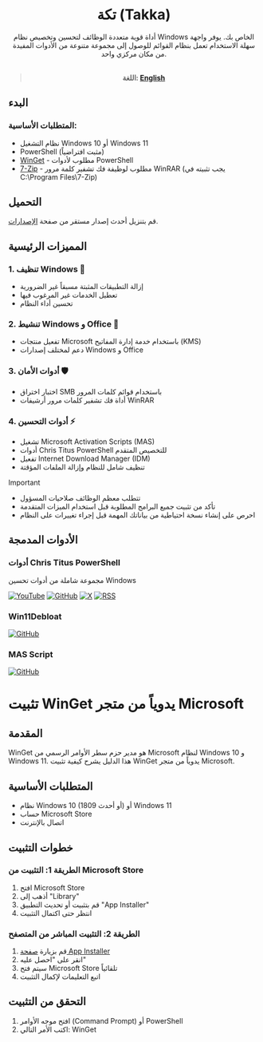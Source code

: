 <div align="center">

# تكة (Takka)

أداة قوية متعددة الوظائف لتحسين وتخصيص نظام Windows الخاص بك. يوفر واجهة سهلة الاستخدام تعمل بنظام القوائم للوصول إلى مجموعة متنوعة من الأدوات المفيدة من مكان مركزي واحد.<br/><br/>

> **اللغة: <a href="README.md">English</a>**

</div>

## البدء

### المتطلبات الأساسية:

- نظام التشغيل Windows 10 أو Windows 11
- PowerShell (مثبت افتراضياً)
- [WinGet](https://apps.microsoft.com/detail/9NBLGGH4NNS1) - مطلوب لأدوات PowerShell
- [7-Zip](https://7-zip.org/) - مطلوب لوظيفة فك تشفير كلمة مرور WinRAR (يجب تثبيته في C:\Program Files\7-Zip)

## التحميل

قم بتنزيل أحدث إصدار مستقر من صفحة [الإصدارات](https://github.com/Nahh2/Takka/releases).<br/>

## المميزات الرئيسية

### 1. تنظيف Windows 🧹
- إزالة التطبيقات المثبتة مسبقاً غير الضرورية
- تعطيل الخدمات غير المرغوب فيها
- تحسين أداء النظام

### 2. تنشيط Windows و Office 🔑
- تفعيل منتجات Microsoft باستخدام خدمة إدارة المفاتيح (KMS)
- دعم لمختلف إصدارات Windows و Office

### 3. أدوات الأمان 🛡️
- اختبار اختراق SMB باستخدام قوائم كلمات المرور
- أداة فك تشفير كلمات مرور أرشيفات WinRAR

### 4. أدوات التحسين ⚡
- تشغيل Microsoft Activation Scripts (MAS)
- أدوات Chris Titus PowerShell للتخصيص المتقدم
- تفعيل Internet Download Manager (IDM)
- تنظيف شامل للنظام وإزالة الملفات المؤقتة

> [!Important]
> - تتطلب معظم الوظائف صلاحيات المسؤول
> - تأكد من تثبيت جميع البرامج المطلوبة قبل استخدام الميزات المتقدمة
> - احرص على إنشاء نسخة احتياطية من بياناتك المهمة قبل إجراء تغييرات على النظام

## الأدوات المدمجة

### أدوات Chris Titus PowerShell
مجموعة شاملة من أدوات تحسين Windows

[![YouTube](https://img.shields.io/badge/YouTube-%23FF0000.svg?style=for-the-badge&logo=YouTube&logoColor=white)](https://www.youtube.com/@christitustech)
[![GitHub](https://img.shields.io/badge/github-%23121011.svg?style=for-the-badge&logo=github&logoColor=white)](https://github.com/ChrisTitusTech)
[![X](https://img.shields.io/badge/X-%23000000.svg?style=for-the-badge&logo=X&logoColor=white)](https://x.com/christitustech)
[![RSS](https://img.shields.io/badge/rss-F88900?style=for-the-badge&logo=rss&logoColor=white)](https://christitus.com/rss/)

### Win11Debloat
[![GitHub](https://img.shields.io/badge/github-%23121011.svg?style=for-the-badge&logo=github&logoColor=white)](https://github.com/Raphire/Win11Debloat)

### MAS Script
[![GitHub](https://img.shields.io/badge/github-%23121011.svg?style=for-the-badge&logo=github&logoColor=white)](https://github.com/massgravel/Microsoft-Activation-Scripts?tab=readme-ov-file#download--how-to-use-it)

# تثبيت WinGet يدوياً من متجر Microsoft

## المقدمة
WinGet هو مدير حزم سطر الأوامر الرسمي من Microsoft لنظام Windows 10 و Windows 11. هذا الدليل يشرح كيفية تثبيت WinGet يدوياً من متجر Microsoft.

## المتطلبات الأساسية
- نظام Windows 10 (1809 أو أحدث) أو Windows 11
- حساب Microsoft Store
- اتصال بالإنترنت

## خطوات التثبيت

### الطريقة 1: التثبيت من Microsoft Store
1. افتح Microsoft Store
2. أذهب إلى "Library"
3. قم بتثبيت أو تحديث التطبيق "App Installer"
4. انتظر حتى اكتمال التثبيت

### الطريقة 2: التثبيت المباشر من المتصفح
1. قم بزيارة [صفحة App Installer](https://www.microsoft.com/store/productId/9NBLGGH4NNS1)
2. انقر على "احصل عليه"
3. سيتم فتح Microsoft Store تلقائياً
4. اتبع التعليمات لإكمال التثبيت

## التحقق من التثبيت
1. افتح موجه الأوامر (Command Prompt) أو PowerShell
2. اكتب الأمر التالي: WinGet

